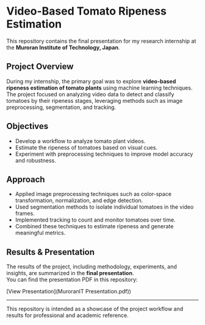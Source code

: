 # Video-Based Tomato Ripeness Estimation

This repository contains the final presentation for my research internship at the **Muroran Institute of Technology, Japan**.  

## Project Overview
During my internship, the primary goal was to explore **video-based ripeness estimation of tomato plants** using machine learning techniques. The project focused on analyzing video data to detect and classify tomatoes by their ripeness stages, leveraging methods such as image preprocessing, segmentation, and tracking.

## Objectives
- Develop a workflow to analyze tomato plant videos.
- Estimate the ripeness of tomatoes based on visual cues.
- Experiment with preprocessing techniques to improve model accuracy and robustness.

## Approach
- Applied image preprocessing techniques such as color-space transformation, normalization, and edge detection.
- Used segmentation methods to isolate individual tomatoes in the video frames.
- Implemented tracking to count and monitor tomatoes over time.
- Combined these techniques to estimate ripeness and generate meaningful metrics.

## Results & Presentation
The results of the project, including methodology, experiments, and insights, are summarized in the **final presentation**.  
You can find the presentation PDF in this repository:  

[View Presentation](MuroranIT Presentation.pdf))

---

This repository is intended as a showcase of the project workflow and results for professional and academic reference.

